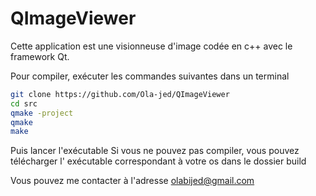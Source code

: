 # QImageViewer
Cette application est une visionneuse d'image codée en c++ avec le framework Qt.

Pour compiler, exécuter les commandes suivantes dans un terminal

```bash
git clone https://github.com/Ola-jed/QImageViewer
cd src
qmake -project
qmake
make
```

Puis lancer l'exécutable
Si vous ne pouvez pas compiler, vous pouvez télécharger l' exécutable correspondant à votre os dans le dossier build

Vous pouvez me contacter à l'adresse olabijed@gmail.com
